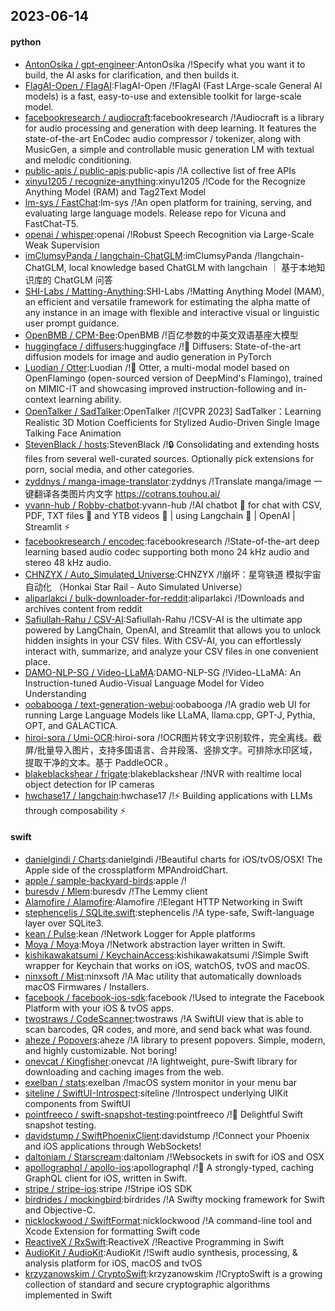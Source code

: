 ## 2023-06-14

#### python
* [AntonOsika / gpt-engineer](https://github.com/AntonOsika/gpt-engineer):AntonOsika /!Specify what you want it to build, the AI asks for clarification, and then builds it.
* [FlagAI-Open / FlagAI](https://github.com/FlagAI-Open/FlagAI):FlagAI-Open /!FlagAI (Fast LArge-scale General AI models) is a fast, easy-to-use and extensible toolkit for large-scale model.
* [facebookresearch / audiocraft](https://github.com/facebookresearch/audiocraft):facebookresearch /!Audiocraft is a library for audio processing and generation with deep learning. It features the state-of-the-art EnCodec audio compressor / tokenizer, along with MusicGen, a simple and controllable music generation LM with textual and melodic conditioning.
* [public-apis / public-apis](https://github.com/public-apis/public-apis):public-apis /!A collective list of free APIs
* [xinyu1205 / recognize-anything](https://github.com/xinyu1205/recognize-anything):xinyu1205 /!Code for the Recognize Anything Model (RAM) and Tag2Text Model
* [lm-sys / FastChat](https://github.com/lm-sys/FastChat):lm-sys /!An open platform for training, serving, and evaluating large language models. Release repo for Vicuna and FastChat-T5.
* [openai / whisper](https://github.com/openai/whisper):openai /!Robust Speech Recognition via Large-Scale Weak Supervision
* [imClumsyPanda / langchain-ChatGLM](https://github.com/imClumsyPanda/langchain-ChatGLM):imClumsyPanda /!langchain-ChatGLM, local knowledge based ChatGLM with langchain ｜ 基于本地知识库的 ChatGLM 问答
* [SHI-Labs / Matting-Anything](https://github.com/SHI-Labs/Matting-Anything):SHI-Labs /!Matting Anything Model (MAM), an efficient and versatile framework for estimating the alpha matte of any instance in an image with flexible and interactive visual or linguistic user prompt guidance.
* [OpenBMB / CPM-Bee](https://github.com/OpenBMB/CPM-Bee):OpenBMB /!百亿参数的中英文双语基座大模型
* [huggingface / diffusers](https://github.com/huggingface/diffusers):huggingface /!🤗
Diffusers: State-of-the-art diffusion models for image and audio generation in PyTorch
* [Luodian / Otter](https://github.com/Luodian/Otter):Luodian /!🦦
Otter, a multi-modal model based on OpenFlamingo (open-sourced version of DeepMind's Flamingo), trained on MIMIC-IT and showcasing improved instruction-following and in-context learning ability.
* [OpenTalker / SadTalker](https://github.com/OpenTalker/SadTalker):OpenTalker /![CVPR 2023] SadTalker：Learning Realistic 3D Motion Coefficients for Stylized Audio-Driven Single Image Talking Face Animation
* [StevenBlack / hosts](https://github.com/StevenBlack/hosts):StevenBlack /!🔒
Consolidating and extending hosts files from several well-curated sources. Optionally pick extensions for porn, social media, and other categories.
* [zyddnys / manga-image-translator](https://github.com/zyddnys/manga-image-translator):zyddnys /!Translate manga/image 一键翻译各类图片内文字 https://cotrans.touhou.ai/
* [yvann-hub / Robby-chatbot](https://github.com/yvann-hub/Robby-chatbot):yvann-hub /!AI chatbot
🤖
for chat with CSV, PDF, TXT files
📄
and YTB videos
🎥
| using Langchain
🦜
| OpenAI | Streamlit
⚡
* [facebookresearch / encodec](https://github.com/facebookresearch/encodec):facebookresearch /!State-of-the-art deep learning based audio codec supporting both mono 24 kHz audio and stereo 48 kHz audio.
* [CHNZYX / Auto_Simulated_Universe](https://github.com/CHNZYX/Auto_Simulated_Universe):CHNZYX /!崩坏：星穹铁道 模拟宇宙自动化 （Honkai Star Rail - Auto Simulated Universe）
* [aliparlakci / bulk-downloader-for-reddit](https://github.com/aliparlakci/bulk-downloader-for-reddit):aliparlakci /!Downloads and archives content from reddit
* [Safiullah-Rahu / CSV-AI](https://github.com/Safiullah-Rahu/CSV-AI):Safiullah-Rahu /!CSV-AI is the ultimate app powered by LangChain, OpenAI, and Streamlit that allows you to unlock hidden insights in your CSV files. With CSV-AI, you can effortlessly interact with, summarize, and analyze your CSV files in one convenient place.
* [DAMO-NLP-SG / Video-LLaMA](https://github.com/DAMO-NLP-SG/Video-LLaMA):DAMO-NLP-SG /!Video-LLaMA: An Instruction-tuned Audio-Visual Language Model for Video Understanding
* [oobabooga / text-generation-webui](https://github.com/oobabooga/text-generation-webui):oobabooga /!A gradio web UI for running Large Language Models like LLaMA, llama.cpp, GPT-J, Pythia, OPT, and GALACTICA.
* [hiroi-sora / Umi-OCR](https://github.com/hiroi-sora/Umi-OCR):hiroi-sora /!OCR图片转文字识别软件，完全离线。截屏/批量导入图片，支持多国语言、合并段落、竖排文字。可排除水印区域，提取干净的文本。基于 PaddleOCR 。
* [blakeblackshear / frigate](https://github.com/blakeblackshear/frigate):blakeblackshear /!NVR with realtime local object detection for IP cameras
* [hwchase17 / langchain](https://github.com/hwchase17/langchain):hwchase17 /!⚡
Building applications with LLMs through composability
⚡

#### swift
* [danielgindi / Charts](https://github.com/danielgindi/Charts):danielgindi /!Beautiful charts for iOS/tvOS/OSX! The Apple side of the crossplatform MPAndroidChart.
* [apple / sample-backyard-birds](https://github.com/apple/sample-backyard-birds):apple /!
* [buresdv / Mlem](https://github.com/buresdv/Mlem):buresdv /!The Lemmy client
* [Alamofire / Alamofire](https://github.com/Alamofire/Alamofire):Alamofire /!Elegant HTTP Networking in Swift
* [stephencelis / SQLite.swift](https://github.com/stephencelis/SQLite.swift):stephencelis /!A type-safe, Swift-language layer over SQLite3.
* [kean / Pulse](https://github.com/kean/Pulse):kean /!Network Logger for Apple platforms
* [Moya / Moya](https://github.com/Moya/Moya):Moya /!Network abstraction layer written in Swift.
* [kishikawakatsumi / KeychainAccess](https://github.com/kishikawakatsumi/KeychainAccess):kishikawakatsumi /!Simple Swift wrapper for Keychain that works on iOS, watchOS, tvOS and macOS.
* [ninxsoft / Mist](https://github.com/ninxsoft/Mist):ninxsoft /!A Mac utility that automatically downloads macOS Firmwares / Installers.
* [facebook / facebook-ios-sdk](https://github.com/facebook/facebook-ios-sdk):facebook /!Used to integrate the Facebook Platform with your iOS & tvOS apps.
* [twostraws / CodeScanner](https://github.com/twostraws/CodeScanner):twostraws /!A SwiftUI view that is able to scan barcodes, QR codes, and more, and send back what was found.
* [aheze / Popovers](https://github.com/aheze/Popovers):aheze /!A library to present popovers. Simple, modern, and highly customizable. Not boring!
* [onevcat / Kingfisher](https://github.com/onevcat/Kingfisher):onevcat /!A lightweight, pure-Swift library for downloading and caching images from the web.
* [exelban / stats](https://github.com/exelban/stats):exelban /!macOS system monitor in your menu bar
* [siteline / SwiftUI-Introspect](https://github.com/siteline/SwiftUI-Introspect):siteline /!Introspect underlying UIKit components from SwiftUI
* [pointfreeco / swift-snapshot-testing](https://github.com/pointfreeco/swift-snapshot-testing):pointfreeco /!📸
Delightful Swift snapshot testing.
* [davidstump / SwiftPhoenixClient](https://github.com/davidstump/SwiftPhoenixClient):davidstump /!Connect your Phoenix and iOS applications through WebSockets!
* [daltoniam / Starscream](https://github.com/daltoniam/Starscream):daltoniam /!Websockets in swift for iOS and OSX
* [apollographql / apollo-ios](https://github.com/apollographql/apollo-ios):apollographql /!📱
A strongly-typed, caching GraphQL client for iOS, written in Swift.
* [stripe / stripe-ios](https://github.com/stripe/stripe-ios):stripe /!Stripe iOS SDK
* [birdrides / mockingbird](https://github.com/birdrides/mockingbird):birdrides /!A Swifty mocking framework for Swift and Objective-C.
* [nicklockwood / SwiftFormat](https://github.com/nicklockwood/SwiftFormat):nicklockwood /!A command-line tool and Xcode Extension for formatting Swift code
* [ReactiveX / RxSwift](https://github.com/ReactiveX/RxSwift):ReactiveX /!Reactive Programming in Swift
* [AudioKit / AudioKit](https://github.com/AudioKit/AudioKit):AudioKit /!Swift audio synthesis, processing, & analysis platform for iOS, macOS and tvOS
* [krzyzanowskim / CryptoSwift](https://github.com/krzyzanowskim/CryptoSwift):krzyzanowskim /!CryptoSwift is a growing collection of standard and secure cryptographic algorithms implemented in Swift
